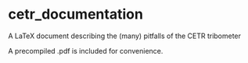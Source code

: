 # cetr_documentation

A LaTeX document describing the (many) pitfalls of the CETR tribometer

A precompiled .pdf is included for convenience. 